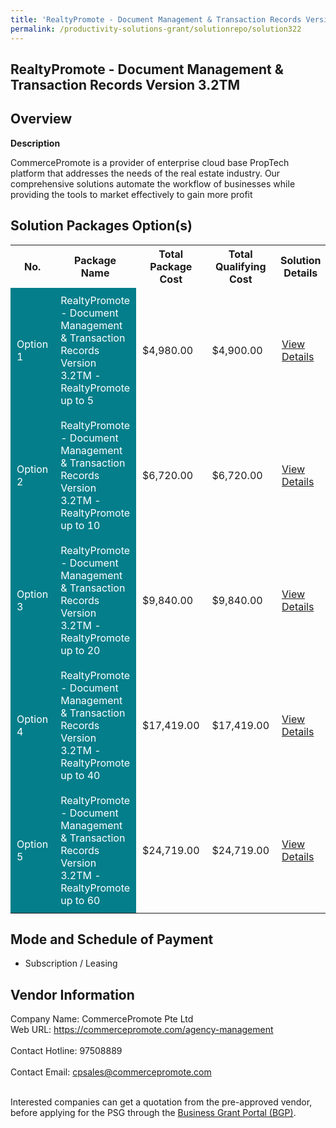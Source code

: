 ```yaml
---
title: 'RealtyPromote - Document Management & Transaction Records Version 3.2TM'
permalink: /productivity-solutions-grant/solutionrepo/solution322
---
```


## RealtyPromote - Document Management & Transaction Records Version 3.2TM

## Overview

**Description**

CommercePromote is a provider of enterprise cloud base PropTech platform that addresses the needs of the real estate industry. Our comprehensive solutions automate the workflow of businesses while providing the tools to market effectively to gain more profit

## Solution Packages Option(s)

<table>
<tr>
<th><b>No.</b></th>
<th><b>Package Name</b></th>
<th><b>Total Package Cost</b></th>
<th><b>Total Qualifying Cost</b></th>
<th><b>Solution Details</b></th>
</tr>
<tr>
<td style='padding: 10px; background-color: #037E8A; color: #FFFFFF;'>Option 1</td>
<td style='padding: 10px; background-color: #037E8A; color: #FFFFFF;'>RealtyPromote - Document Management & Transaction Records Version 3.2TM - RealtyPromote  up to 5</td>
<td style='padding: 10px;'>$4,980.00</td>
<td style='padding: 10px;'>$4,900.00</td>
<td style='padding: 10px;'><a href='/images/psg/CommercePromote_(Doc_Mgt_and_Transaction)_20200860_Desensitised_Annex_3_Part_1.pdf' target='_blank'>View Details</a></td>
</tr>
<tr>
<td style='padding: 10px; background-color: #037E8A; color: #FFFFFF;'>Option 2</td>
<td style='padding: 10px; background-color: #037E8A; color: #FFFFFF;'>RealtyPromote - Document Management & Transaction Records Version 3.2TM - RealtyPromote up to 10</td>
<td style='padding: 10px;'>$6,720.00</td>
<td style='padding: 10px;'>$6,720.00</td>
<td style='padding: 10px;'><a href='/images/psg/CommercePromote_(Doc_Mgt_and_Transaction)_20200860_Desensitised_Annex_3_Part_2.pdf' target='_blank'>View Details</a></td>
</tr>
<tr>
<td style='padding: 10px; background-color: #037E8A; color: #FFFFFF;'>Option 3</td>
<td style='padding: 10px; background-color: #037E8A; color: #FFFFFF;'>RealtyPromote - Document Management & Transaction Records Version 3.2TM - RealtyPromote up to 20</td>
<td style='padding: 10px;'>$9,840.00</td>
<td style='padding: 10px;'>$9,840.00</td>
<td style='padding: 10px;'><a href='/images/psg/CommercePromote_(Doc_Mgt_and_Transaction)_20200860_Desensitised_Annex_3_Part_3.pdf' target='_blank'>View Details</a></td>
</tr>
<tr>
<td style='padding: 10px; background-color: #037E8A; color: #FFFFFF;'>Option 4</td>
<td style='padding: 10px; background-color: #037E8A; color: #FFFFFF;'>RealtyPromote - Document Management & Transaction Records Version 3.2TM - RealtyPromote up to 40</td>
<td style='padding: 10px;'>$17,419.00</td>
<td style='padding: 10px;'>$17,419.00</td>
<td style='padding: 10px;'><a href='/images/psg/CommercePromote_(Doc_Mgt_and_Transaction)_20200860_Desensitised_Annex_3_Part_4.pdf' target='_blank'>View Details</a></td>
</tr>
<tr>
<td style='padding: 10px; background-color: #037E8A; color: #FFFFFF;'>Option 5</td>
<td style='padding: 10px; background-color: #037E8A; color: #FFFFFF;'>RealtyPromote - Document Management & Transaction Records Version 3.2TM - RealtyPromote up to 60</td>
<td style='padding: 10px;'>$24,719.00</td>
<td style='padding: 10px;'>$24,719.00</td>
<td style='padding: 10px;'><a href='/images/psg/CommercePromote_(Doc_Mgt_and_Transaction)_20200860_Desensitised_Annex_3_Part_5.pdf' target='_blank'>View Details</a></td>
</tr>
</table>

## Mode and Schedule of Payment

 - Subscription / Leasing

## Vendor Information

 Company Name: CommercePromote Pte Ltd<br>Web URL: https://commercepromote.com/agency-management <br><br>Contact Hotline: 97508889 <br><br>Contact Email: cpsales@commercepromote.com <br><br>

Interested companies can get a quotation from the pre-approved vendor, before applying for the PSG through the <a href='https://www.businessgrants.gov.sg/' target='_blank' rel='noopener'>Business Grant Portal (BGP)</a>.

<script src="/jquery/resize-tables.js"></script>

